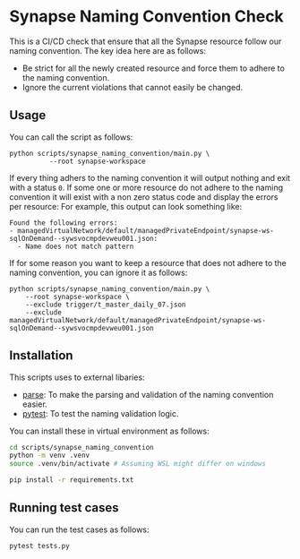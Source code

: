# Synapse Naming Convention Check
This is a CI/CD check that ensure that all the Synapse resource follow our naming convention.
The key idea here are as follows:
- Be strict for all the newly created resource and force them to adhere to the naming convention.
- Ignore the current violations that cannot easily be changed.

## Usage
You can call the script as follows:

```
python scripts/synapse_naming_convention/main.py \
          --root synapse-workspace
```

If every thing adhers to the naming convention it will output nothing and exit with a status `0`.
If some one or more resource do not adhere to the naming convention it will exist with a non zero status code and display the errors per resource:
For example, this output can look something like:
```text
Found the following errors:
- managedVirtualNetwork/default/managedPrivateEndpoint/synapse-ws-sqlOnDemand--sywsvocmpdevweu001.json:
  - Name does not match pattern
```

If for some reason you want to keep a resource that does not adhere to the naming convention, you can ignore it as follows:
```
python scripts/synapse_naming_convention/main.py \
    --root synapse-workspace \
    --exclude trigger/t_master_daily_07.json
    --exclude managedVirtualNetwork/default/managedPrivateEndpoint/synapse-ws-sqlOnDemand--sywsvocmpdevweu001.json
```

## Installation
This scripts uses to external libaries:
- [parse](https://github.com/r1chardj0n3s/parse): To make the parsing and validation of the naming convention easier.
- [pytest](https://docs.pytest.org/en): To test the naming validation logic.

You can install these in virtual environment as follows:

```bash
cd scripts/synapse_naming_convention
python -m venv .venv
source .venv/bin/activate # Assuming WSL might differ on windows

pip install -r requirements.txt
```

## Running test cases
You can run the test cases as follows:
```bash
pytest tests.py
```
